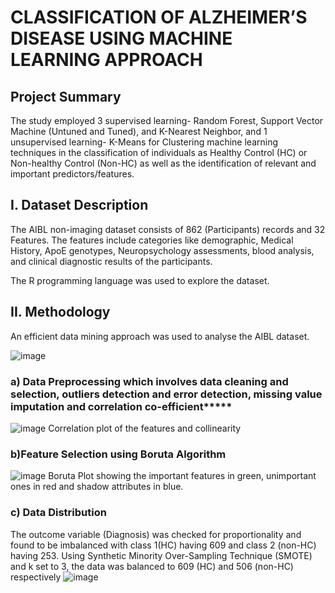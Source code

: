 # CLASSIFICATION OF ALZHEIMER’S DISEASE USING MACHINE LEARNING APPROACH

## Project Summary
The study employed 3 supervised learning- Random Forest, Support Vector Machine (Untuned and Tuned), and K-Nearest Neighbor, and 1 unsupervised learning- K-Means for Clustering machine learning techniques in the classification of individuals as Healthy Control (HC) or Non-healthy Control (Non-HC)  as well as the identification of relevant and important predictors/features. 

## I. Dataset Description
The AIBL non-imaging dataset consists of 862 (Participants) records and 32 Features. The features include categories like demographic, Medical History, ApoE genotypes, Neuropsychology assessments, blood analysis, and clinical diagnostic results of the participants.

The R programming language was used to explore the dataset. 

## II. Methodology
An efficient data mining approach was used to analyse the AIBL dataset.

![image](https://github.com/Anthonyomowumi/Machine-Learning-and-Data-Modelling-Repo/assets/93340041/c313e568-9210-4fa7-897c-3d7c840a0bdd)

### a) Data Preprocessing which involves data cleaning and selection, outliers detection and error detection, missing value imputation and correlation co-efficient***** 
![image](https://github.com/Anthonyomowumi/Machine-Learning-and-Data-Modelling-Repo/assets/93340041/83d47fb9-894e-4a08-b6f2-b1f32ebd0e08)
Correlation plot of the features and collinearity

### b)Feature Selection using Boruta Algorithm
![image](https://github.com/Anthonyomowumi/Machine-Learning-and-Data-Modelling-Repo/assets/93340041/aa49ceca-c75a-402c-9f39-c8a56da958e0)
Boruta Plot showing the important features in green, unimportant ones in red and shadow attributes in blue.

### c) Data Distribution
The outcome variable (Diagnosis) was checked for proportionality and found to be imbalanced with class 1(HC) having 609 and class 2 (non-HC) having 253. Using Synthetic Minority Over-Sampling Technique (SMOTE) and k set to 3, the data was balanced to 609 (HC) and 506 (non-HC) respectively
![image](https://github.com/Anthonyomowumi/Machine-Learning-and-Data-Modelling-Repo/assets/93340041/5efcdeae-07a7-4c0b-8270-88420aac82f2)

